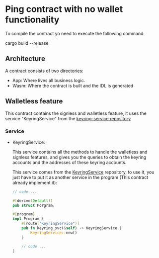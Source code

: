 # Ping contract with no wallet functionality

To compile the contract yo need to execute the following command:

cargo build --release

## Architecture

A contract consists of two directories:
-	App: Where lives all business logic.
-	Wasm: Where the contract is built and the IDL is generated 

## Walletless feature

This contract contains the signless and walletless feature, it uses the service "KeyringService" from the [keyring-service repository](https://github.com/Vara-Lab/Contracts-Services/tree/main/keyring-service)

### Service

- KeyringService:

    This service contains all the methods to handle the walletless and signless features, and gives you the queries to obtain the keyring accounts and the addresses of these keyring accounts.

    This service comes from the [KeyringService](https://github.com/Vara-Lab/Contracts-Services/tree/main/keyring-service) repository, to use it, you just have to put it as another service in the program (This contract already implement it):

    ```rust
    // code ...

    #[derive(Default)]
    pub struct Porgram;

    #[program]
    impl Program {
        #[route("KeyringService")]
        pub fn keyring_svc(&self) -> KeyringService {
            KeyringService::new()
        }

        // code ...
    }
    ```

